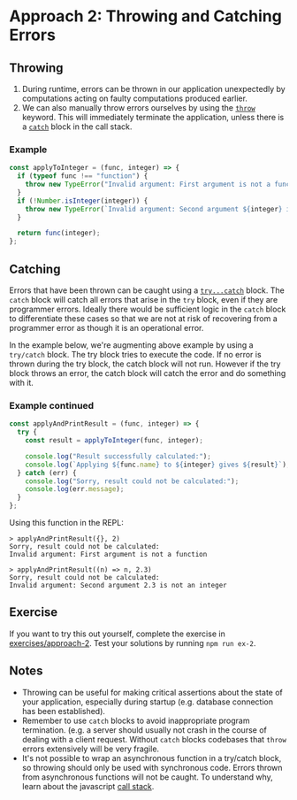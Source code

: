 # Approach 2: Throwing and Catching Errors

## Throwing

1. During runtime, errors can be thrown in our application unexpectedly by computations acting on faulty computations produced earlier.
2. We can also manually throw errors ourselves by using the [`throw`](https://developer.mozilla.org/en-US/docs/Web/JavaScript/Reference/Statements/throw) keyword. This will immediately terminate the application, unless there is a [`catch`](https://developer.mozilla.org/en-US/docs/Web/JavaScript/Reference/Statements/try...catch) block in the call stack.

### Example

```js
const applyToInteger = (func, integer) => {
  if (typeof func !== "function") {
    throw new TypeError("Invalid argument: First argument is not a function");
  }
  if (!Number.isInteger(integer)) {
    throw new TypeError(`Invalid argument: Second argument ${integer} is not an integer`);
  }

  return func(integer);
};
```

## Catching

Errors that have been thrown can be caught using a [`try...catch`](https://developer.mozilla.org/en-US/docs/Web/JavaScript/Reference/Statements/try...catch) block. The `catch` block will catch all errors that arise in the `try` block, even if they are programmer errors. Ideally there would be sufficient logic in the `catch` block to differentiate these cases so that we are not at risk of recovering from a programmer error as though it is an operational error.

In the example below, we're augmenting above example by using a `try/catch` block. The try block tries to execute the code. If no error is thrown during the try block, the catch block will not run. However if the try block throws an error, the catch block will catch the error and do something with it.

### Example continued
```js
const applyAndPrintResult = (func, integer) => {
  try {
    const result = applyToInteger(func, integer);

    console.log("Result successfully calculated:");
    console.log(`Applying ${func.name} to ${integer} gives ${result}`);
  } catch (err) {
    console.log("Sorry, result could not be calculated:");
    console.log(err.message);
  }
};
```

Using this function in the REPL:

```
> applyAndPrintResult({}, 2)
Sorry, result could not be calculated:
Invalid argument: First argument is not a function

> applyAndPrintResult((n) => n, 2.3)
Sorry, result could not be calculated:
Invalid argument: Second argument 2.3 is not an integer
```

## Exercise

If you want to try this out yourself, complete the exercise in [exercises/approach-2](../exercises/approach-2). Test your solutions by running `npm run ex-2`.

## Notes

* Throwing can be useful for making critical assertions about the state of your application, especially during startup (e.g. database connection has been established).
* Remember to use `catch` blocks to avoid inappropriate program termination. (e.g. a server should usually not crash in the course of dealing with a client request. Without `catch` blocks codebases that `throw` errors extensively will be very fragile.
* It's not possible to wrap an asynchronous function in a try/catch block, so throwing should only be used with synchronous code. Errors thrown from asynchronous functions will not be caught. To understand why, learn about the javascript [call stack](https://www.youtube.com/watch?v=8aGhZQkoFbQ).
